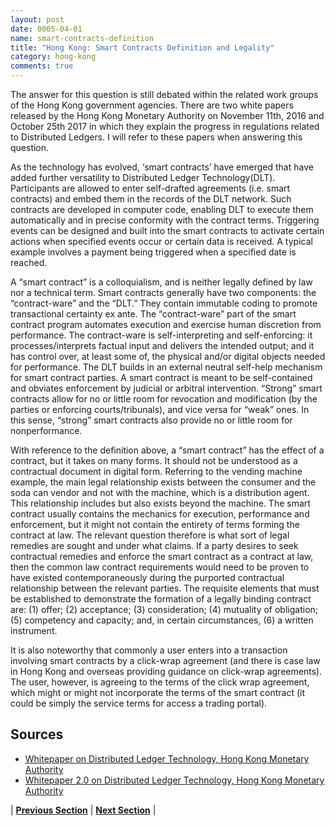 ```yaml
---
layout: post
date: 0005-04-01
name: smart-contracts-definition
title: "Hong Kong: Smart Contracts Definition and Legality"
category: hong-kong
comments: true
---
```


The answer for this question is still debated within the related work groups of the Hong Kong government agencies. There are two white papers released by the Hong Kong Monetary Authority  on November 11th, 2016 and October 25th 2017 in which they explain the progress in regulations related to Distributed Ledgers. I will refer to these papers when answering this question.


As the technology has evolved, ‘smart contracts’ have emerged that have added further versatility to Distributed Ledger Technology(DLT). Participants are allowed to enter self-drafted agreements (i.e. smart contracts) and embed them in the records of the DLT network. Such contracts are developed in computer code, enabling DLT to execute them automatically and in precise conformity with the contract terms. Triggering events can be designed and built into the smart contracts to activate certain actions when specified events occur or certain data is received. A typical example involves a payment being triggered when a specified date is reached.

A “smart contract” is a colloquialism, and is neither legally defined by law nor a technical term. Smart contracts generally have two components: the “contract-ware” and the “DLT.” They contain immutable coding to promote transactional certainty ex ante. The “contract-ware” part of the smart contract program automates execution and exercise human discretion from performance. The contract-ware is self-interpreting and self-enforcing: it processes/interprets factual input and delivers the intended output; and it has control over, at least some of, the physical and/or digital objects needed for performance. The DLT builds in an external neutral self-help mechanism for smart contract parties. A smart contract is meant to be self-contained and obviates enforcement by judicial or arbitral intervention. “Strong” smart contracts allow for no or little room for revocation and modification (by the parties or enforcing courts/tribunals), and vice versa for “weak” ones. In this sense, “strong” smart contracts also provide no or little room for nonperformance.

With reference to the definition above, a “smart contract” has the effect of a contract, but it takes on many forms. It should not be understood as a contractual document in digital form. Referring to the vending machine example, the main legal relationship exists between the consumer and the soda can vendor and not with the machine, which is a distribution agent. This relationship includes but also exists beyond the machine. The smart contract usually contains the mechanics for execution, performance and enforcement, but it might not contain the entirety of terms forming the contract at law. The relevant question therefore is what sort of legal remedies are sought and under what claims. If a party desires to seek contractual remedies and enforce the smart contract as a contract at law, then the common law contract requirements would need to be proven to have existed contemporaneously during the purported contractual relationship between the relevant parties. The requisite elements that must be established to demonstrate the formation of a legally binding contract are: (1) offer; (2) acceptance; (3) consideration; (4) mutuality of obligation; (5) competency and capacity; and, in certain circumstances, (6) a written instrument.

It is also noteworthy that commonly a user enters into a transaction involving smart contracts by a click-wrap agreement (and there is case law in Hong Kong and overseas providing guidance on click-wrap agreements). The user, however, is agreeing to the terms of the click wrap agreement, which might or might not incorporate the terms of the smart contract (it could be simply the service terms for access a trading portal).


Sources
------ 

- [Whitepaper on Distributed Ledger Technology, Hong Kong Monetary Authority](http://www.hkma.gov.hk/media/eng/doc/key-functions/finanical-infrastructure/Whitepaper_On_Distributed_Ledger_Technology.pdf)
- [Whitepaper 2.0 on Distributed Ledger Technology, Hong Kong Monetary Authority](http://www.hkma.gov.hk/media/eng/doc/key-functions/finanical-infrastructure/infrastructure/20171025e1a1.pdf)


| **[Previous Section]( https://neo-project.github.io/global-blockchain-compliance-hub//hong-kong/hong-kong-final-liability.html)** | **[Next Section]( https://neo-project.github.io/global-blockchain-compliance-hub//hong-kong/hong-kong-dispute-resolution.html)** |
